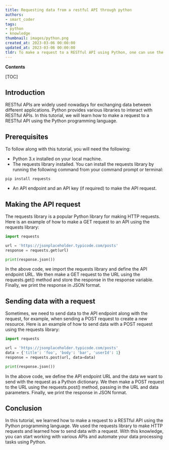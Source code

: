 ```yaml
---
title: Requesting data from a restful API through python
authors:
- smart_coder
tags:
- python
- knowledge
thumbnail: images/python.png
created_at: 2023-03-06 00:00:00
updated_at: 2023-03-06 00:00:00
tldr: To make a request to a RESTful API using Python, one can use the requests library and call the appropriate HTTP method with the necessary parameters.
---
```


**Contents**

[TOC]

## Introduction
RESTful APIs are widely used nowadays for exchanging data between different applications. Python provides various libraries to interact with RESTful APIs. In this tutorial, we will learn how to make a request to a RESTful API using the Python programming language.

## Prerequisites
To follow along with this tutorial, you will need the following:
- Python 3.x installed on your local machine.
- The requests library installed. You can install the requests library by running the following command from your command prompt or terminal:
```
pip install requests
```
- An API endpoint and an API key (if required) to make the API request.

## Making the API request
The requests library is a popular Python library for making HTTP requests. Here is an example of how to make a GET request to an API using the requests library:

```python
import requests

url = 'https://jsonplaceholder.typicode.com/posts'
response = requests.get(url)

print(response.json())
```

In the above code, we import the requests library and define the API endpoint URL. We then make a GET request to the URL using the requests.get() method and store the response in the response variable. Finally, we print the response in JSON format.

## Sending data with a request
Sometimes, we need to send data to the API endpoint along with the request, for example, when sending a POST request to create a new resource. Here is an example of how to send data with a POST request using the requests library:

```python
import requests

url = 'https://jsonplaceholder.typicode.com/posts'
data = {'title': 'foo', 'body': 'bar', 'userId': 1}
response = requests.post(url, data=data)

print(response.json())
```

In the above code, we define the API endpoint URL and the data we want to send with the request as a Python dictionary. We then make a POST request to the URL using the requests.post() method, passing in the URL and data parameters. Finally, we print the response in JSON format.

## Conclusion
In this tutorial, we learned how to make a request to a RESTful API using the Python programming language. We used the requests library to make HTTP requests and learned how to send data with a request. With this knowledge, you can start working with various APIs and automate your data processing tasks using Python.

